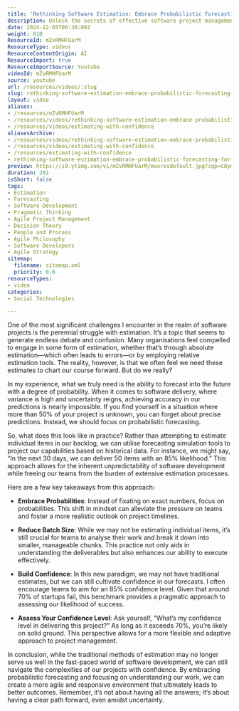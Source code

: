 ```yaml
---
title: 'Rethinking Software Estimation: Embrace Probabilistic Forecasting for Agile Success'
description: Unlock the secrets of effective software project management! Discover how probabilistic forecasting can replace traditional estimation for better outcomes.
date: 2024-12-05T06:30:00Z
weight: 810
ResourceId: mZvRMHFUarM
ResourceType: videos
ResourceContentOrigin: AI
ResourceImport: true
ResourceImportSource: Youtube
videoId: mZvRMHFUarM
source: youtube
url: /resources/videos/:slug
slug: rethinking-software-estimation-embrace-probabilistic-forecasting-for-agile-success
layout: video
aliases:
- /resources/mZvRMHFUarM
- /resources/videos/rethinking-software-estimation-embrace-probabilistic-forecasting-for-agile-success
- /resources/videos/estimating-with-confidence
aliasesArchive:
- /resources/videos/rethinking-software-estimation-embrace-probabilistic-forecasting-for-agile-success
- /resources/videos/estimating-with-confidence
- /resources/estimating-with-confidence
- rethinking-software-estimation-embrace-probabilistic-forecasting-for-agile-success
preview: https://i9.ytimg.com/vi/mZvRMHFUarM/maxresdefault.jpg?sqp=COymp7oG&rs=AOn4CLDXszYYhCvp1Mjo0PCTnMDkMR9M5w
duration: 201
isShort: false
tags:
- Estimation
- Forecasting
- Software Development
- Pragmatic Thinking
- Agile Project Management
- Decision Theory
- People and Process
- Agile Philosophy
- Software Developers
- Agile Strategy
sitemap:
  filename: sitemap.xml
  priority: 0.6
resourceTypes:
- video
categories:
- Social Technologies

---
```

One of the most significant challenges I encounter in the realm of software projects is the perennial struggle with estimation. It’s a topic that seems to generate endless debate and confusion. Many organisations feel compelled to engage in some form of estimation, whether that’s through absolute estimation—which often leads to errors—or by employing relative estimation tools. The reality, however, is that we often feel we need these estimates to chart our course forward. But do we really?

In my experience, what we truly need is the ability to forecast into the future with a degree of probability. When it comes to software delivery, where variance is high and uncertainty reigns, achieving accuracy in our predictions is nearly impossible. If you find yourself in a situation where more than 50% of your project is unknown, you can forget about precise predictions. Instead, we should focus on probabilistic forecasting.

So, what does this look like in practice? Rather than attempting to estimate individual items in our backlog, we can utilise forecasting simulation tools to project our capabilities based on historical data. For instance, we might say, “In the next 30 days, we can deliver 50 items with an 85% likelihood.” This approach allows for the inherent unpredictability of software development while freeing our teams from the burden of extensive estimation processes.

Here are a few key takeaways from this approach:

- **Embrace Probabilities**: Instead of fixating on exact numbers, focus on probabilities. This shift in mindset can alleviate the pressure on teams and foster a more realistic outlook on project timelines.
  
- **Reduce Batch Size**: While we may not be estimating individual items, it’s still crucial for teams to analyse their work and break it down into smaller, manageable chunks. This practice not only aids in understanding the deliverables but also enhances our ability to execute effectively.

- **Build Confidence**: In this new paradigm, we may not have traditional estimates, but we can still cultivate confidence in our forecasts. I often encourage teams to aim for an 85% confidence level. Given that around 70% of startups fail, this benchmark provides a pragmatic approach to assessing our likelihood of success.

- **Assess Your Confidence Level**: Ask yourself, “What’s my confidence level in delivering this project?” As long as it exceeds 70%, you’re likely on solid ground. This perspective allows for a more flexible and adaptive approach to project management.

In conclusion, while the traditional methods of estimation may no longer serve us well in the fast-paced world of software development, we can still navigate the complexities of our projects with confidence. By embracing probabilistic forecasting and focusing on understanding our work, we can create a more agile and responsive environment that ultimately leads to better outcomes. Remember, it’s not about having all the answers; it’s about having a clear path forward, even amidst uncertainty.
